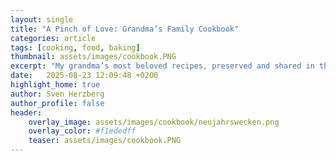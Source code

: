 ```yaml
---
layout: single
title: "A Pinch of Love: Grandma’s Family Cookbook"
categories: article
tags: [cooking, food, baking]
thumbnail: assets/images/cookbook.PNG
excerpt: "My grandma’s most beloved recipes, preserved and shared in this special self-published book."
date:   2025-08-23 12:09:48 +0200
highlight_home: true
author: Sven Herzberg
author_profile: false
header:
    overlay_image: assets/images/cookbook/neujahrswecken.png
    overlay_color: #f1ededff
    teaser: assets/images/cookbook.PNG 
---
```

